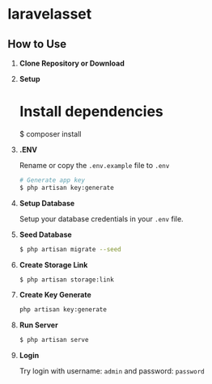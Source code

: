 # laravelasset


## How to Use

1.  **Clone Repository or Download**

1. **Setup**

    # Install dependencies
    $ composer install
   
1. **.ENV**

    Rename or copy the `.env.example` file to `.env`
    ```bash
    # Generate app key
    $ php artisan key:generate
    ```

1. **Setup Database**

    Setup your database credentials in your `.env` file.

1. **Seed Database**
    ```bash
    $ php artisan migrate --seed
    ```
1. **Create Storage Link**

    ```bash
    $ php artisan storage:link
    ```
1. **Create Key Generate**

    ```bash
    php artisan key:generate

1. **Run Server**

    ```bash
    $ php artisan serve
    ```
1. **Login**

    Try login with username: `admin` and password: `password`
